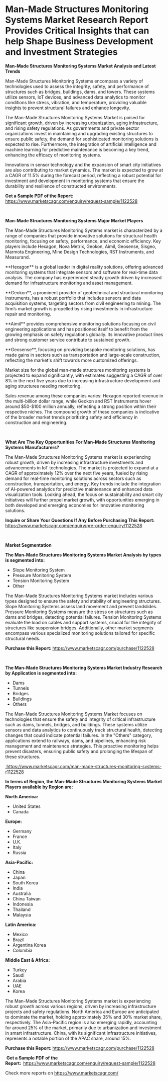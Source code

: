 <p><h1>Man-Made Structures Monitoring Systems Market Research Report Provides Critical Insights that can help Shape Business Development and Investment Strategies</h1></p><p><strong>Man-Made Structures Monitoring Systems Market Analysis and Latest Trends</strong></p>
<p><p>Man-Made Structures Monitoring Systems encompass a variety of technologies used to assess the integrity, safety, and performance of structures such as bridges, buildings, dams, and towers. These systems utilize sensors, IoT devices, and advanced data analytics to monitor conditions like stress, vibration, and temperature, providing valuable insights to prevent structural failures and enhance longevity.</p><p>The Man-Made Structures Monitoring Systems Market is poised for significant growth, driven by increasing urbanization, aging infrastructure, and rising safety regulations. As governments and private sector organizations invest in maintaining and upgrading existing structures to ensure public safety, the demand for sophisticated monitoring solutions is expected to rise. Furthermore, the integration of artificial intelligence and machine learning for predictive maintenance is becoming a key trend, enhancing the efficacy of monitoring systems.</p><p>Innovations in sensor technology and the expansion of smart city initiatives are also contributing to market dynamics. The market is expected to grow at a CAGR of 11.5% during the forecast period, reflecting a robust potential for investment and development in monitoring systems that ensure the durability and resilience of constructed environments.</p></p>
<p><strong>Get a Sample PDF of the Report:&nbsp;</strong> <a href="https://www.marketscagr.com/enquiry/request-sample/1122528?utm_campaign=2799&utm_medium=2&utm_source=Github&utm_content=ia&utm_term=11032025&utm_id=man-made-structures-monitoring-systems">https://www.marketscagr.com/enquiry/request-sample/1122528</a></p>
<p>&nbsp;</p>
<p><strong>Man-Made Structures Monitoring Systems Major Market Players</strong></p>
<p><p>The Man-Made Structures Monitoring Systems market is characterized by a range of companies that provide innovative solutions for structural health monitoring, focusing on safety, performance, and economic efficiency. Key players include Hexagon, Nova Metrix, Geokon, Aimil, Geosense, Sisgeo, Marmota Engineering, Mine Design Technologies, RST Instruments, and Measurand. </p><p>**Hexagon** is a global leader in digital reality solutions, offering advanced monitoring systems that integrate sensors and software for real-time data analysis. The company has experienced steady growth driven by increased demand for infrastructure monitoring and asset management. </p><p>**Geokon**, a prominent provider of geotechnical and structural monitoring instruments, has a robust portfolio that includes sensors and data acquisition systems, targeting sectors from civil engineering to mining. The firm’s market growth is propelled by rising investments in infrastructure repair and monitoring.</p><p>**Aimil** provides comprehensive monitoring solutions focusing on civil engineering applications and has positioned itself to benefit from the growing emphasis on safety regulations globally. Its innovative product lines and strong customer service contribute to sustained growth.</p><p>**Geosense**, focusing on providing bespoke monitoring solutions, has made gains in sectors such as transportation and large-scale construction, reflecting the market's shift towards more customized offerings. </p><p>Market size for the global man-made structures monitoring systems is projected to expand significantly, with estimates suggesting a CAGR of over 8% in the next five years due to increasing infrastructure development and aging structures needing monitoring. </p><p>Sales revenue among these companies varies: Hexagon reported revenue in the multi-billion dollar range, while Geokon and RST Instruments hover around $50-$100 million annually, reflecting a strong position within their respective niches. The compound growth of these companies is indicative of the broader market trends prioritizing safety and efficiency in construction and engineering.</p></p>
<p>&nbsp;</p>
<p><strong>What Are The Key Opportunities For Man-Made Structures Monitoring Systems Manufacturers?</strong></p>
<p><p>The Man-Made Structures Monitoring Systems market is experiencing robust growth, driven by increasing infrastructure investments and advancements in IoT technologies. The market is projected to expand at a CAGR of approximately 12% over the next five years, fueled by rising demand for real-time monitoring solutions across sectors such as construction, transportation, and energy. Key trends include the integration of AI-powered analytics for predictive maintenance and enhanced data visualization tools. Looking ahead, the focus on sustainability and smart city initiatives will further propel market growth, with opportunities emerging in both developed and emerging economies for innovative monitoring solutions.</p></p>
<p><strong>Inquire or Share Your Questions If Any Before Purchasing This Report:</strong> <a href="https://www.marketscagr.com/enquiry/pre-order-enquiry/1122528?utm_campaign=2799&utm_medium=2&utm_source=Github&utm_content=ia&utm_term=11032025&utm_id=man-made-structures-monitoring-systems">https://www.marketscagr.com/enquiry/pre-order-enquiry/1122528</a></p>
<p>&nbsp;</p>
<p><strong>Market Segmentation</strong></p>
<p><strong>The Man-Made Structures Monitoring Systems Market Analysis by types is segmented into:</strong></p>
<p><ul><li>Slope Monitoring System</li><li>Pressure Monitoring System</li><li>Tension Monitoring System</li><li>Other</li></ul></p>
<p><p>The Man-Made Structures Monitoring Systems market includes various types designed to ensure the safety and stability of engineering structures. Slope Monitoring Systems assess land movement and prevent landslides. Pressure Monitoring Systems measure the stress on structures such as dams and bridges, detecting potential failures. Tension Monitoring Systems evaluate the load on cables and support systems, crucial for the integrity of structures like suspension bridges. Additionally, other market segments encompass various specialized monitoring solutions tailored for specific structural needs.</p></p>
<p><strong>Purchase this Report:&nbsp;</strong><a href="https://www.marketscagr.com/purchase/1122528?utm_campaign=2799&utm_medium=2&utm_source=Github&utm_content=ia&utm_term=11032025&utm_id=man-made-structures-monitoring-systems">https://www.marketscagr.com/purchase/1122528</a></p>
<p>&nbsp;</p>
<p><strong>The Man-Made Structures Monitoring Systems Market Industry Research by Application is segmented into:</strong></p>
<p><ul><li>Dams</li><li>Tunnels</li><li>Bridges</li><li>Buildings</li><li>Others</li></ul></p>
<p><p>The Man-Made Structures Monitoring Systems Market focuses on technologies that ensure the safety and integrity of critical infrastructure such as dams, tunnels, bridges, and buildings. These systems utilize sensors and data analytics to continuously track structural health, detecting changes that could indicate potential failures. In the "Others" category, applications extend to railways, dams, and pipelines, enhancing risk management and maintenance strategies. This proactive monitoring helps prevent disasters, ensuring public safety and prolonging the lifespan of these structures.</p></p>
<p><a href="https://www.marketscagr.com/man-made-structures-monitoring-systems-r1122528?utm_campaign=2799&utm_medium=2&utm_source=Github&utm_content=ia&utm_term=11032025&utm_id=man-made-structures-monitoring-systems">&nbsp;https://www.marketscagr.com/man-made-structures-monitoring-systems-r1122528</a></p>
<p><strong>In terms of Region, the Man-Made Structures Monitoring Systems Market Players available by Region are:</strong></p>
<p>
    <p> <strong> North America: </strong>
        <ul>
            <li>United States</li>
            <li>Canada</li>
        </ul>
        </p> 
    <p> <strong> Europe: </strong>
        <ul>
            <li>Germany</li>
            <li>France</li>
            <li>U.K.</li>
            <li>Italy</li>
            <li>Russia</li>
        </ul>
        </p> 
    <p> <strong> Asia-Pacific: </strong>
        <ul>
            <li>China</li>
            <li>Japan</li>
            <li>South Korea</li>
            <li>India</li>
            <li>Australia</li>
            <li>China Taiwan</li>
            <li>Indonesia</li>
            <li>Thailand</li>
            <li>Malaysia</li>
        </ul>
        </p> 
    <p> <strong> Latin America: </strong>
        <ul>
            <li>Mexico</li>
            <li>Brazil</li>
            <li>Argentina Korea</li>
            <li>Colombia</li>
        </ul>
        </p> 
    <p> <strong> Middle East & Africa: </strong>
        <ul>
            <li>Turkey</li>
            <li>Saudi</li>
            <li>Arabia</li>
            <li>UAE</li>
            <li>Korea</li>
        </ul>
    </p>
    </p>
<p><p>The Man-Made Structures Monitoring Systems market is experiencing robust growth across various regions, driven by increasing infrastructure projects and safety regulations. North America and Europe are anticipated to dominate the market, holding approximately 35% and 30% market share, respectively. The Asia-Pacific region is also emerging rapidly, accounting for around 25% of the market, primarily due to urbanization and investment in smart infrastructure. China, with its significant infrastructure initiatives, represents a notable portion of the APAC share, around 15%.</p></p>
<p><strong>Purchase this Report: </strong><a href="https://www.marketscagr.com/purchase/1122528?utm_campaign=2799&utm_medium=2&utm_source=Github&utm_content=ia&utm_term=11032025&utm_id=man-made-structures-monitoring-systems">https://www.marketscagr.com/purchase/1122528</a></p>
<p>&nbsp;<strong>Get a Sample PDF of the Report:&nbsp;&nbsp;</strong><a href="https://www.marketscagr.com/enquiry/request-sample/1122528?utm_campaign=2799&utm_medium=2&utm_source=Github&utm_content=ia&utm_term=11032025&utm_id=man-made-structures-monitoring-systems">https://www.marketscagr.com/enquiry/request-sample/1122528</a></p>
<p><strong></strong></p>
<p>Check more reports on <a href="https://www.marketscagr.com/?utm_campaign=2799&utm_medium=2&utm_source=Github&utm_content=ia&utm_term=11032025&utm_id=man-made-structures-monitoring-systems">https://www.marketscagr.com/</a></p>